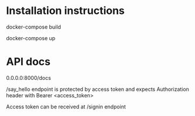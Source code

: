# Installation instructions
docker-compose build

docker-compose up

# API docs
0.0.0.0:8000/docs

/say_hello endpoint is protected by access token 
and expects Authorization header with Bearer <access_token>

Access token can be received at /signin endpoint

